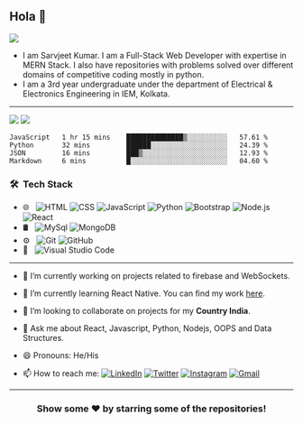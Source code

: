   

## Hola 👋 
<p align="left"> <img src="https://komarev.com/ghpvc/?username=SarvjeetGit&label=MyProfileViews&color=blue&style=plastic%22%20alt=%22SarvjeetGit" /> </p>

* I am Sarvjeet Kumar. I am a Full-Stack Web Developer with expertise in MERN Stack.  I also have repositories with problems solved over different domains of competitive coding mostly in python.
* I am a 3rd year undergraduate under the department of Electrical & Electronics Engineering in IEM, Kolkata.

***
 
 <img src="https://github-readme-stats.vercel.app/api?username=SarvjeetGit&&show_icons=true&title_color=ffffff&icon_color=bb2acf&text_color=daf7dc&bg_color=151515">
 <img src="https://github-readme-stats.vercel.app/api/top-langs/?username=SarvjeetGit&layout=compact&theme=dark">

<!--START_SECTION:waka-->
```text
JavaScript   1 hr 15 mins    ██████████████▒░░░░░░░░░░   57.61 % 
Python       32 mins         ██████░░░░░░░░░░░░░░░░░░░   24.39 % 
JSON         16 mins         ███▒░░░░░░░░░░░░░░░░░░░░░   12.93 % 
Markdown     6 mins          █░░░░░░░░░░░░░░░░░░░░░░░░   04.60 % 
```
<!--END_SECTION:waka-->

<h3> 🛠 &nbsp;Tech Stack</h3>

- 🌐 &nbsp;
  ![HTML](https://img.shields.io/badge/-HTML-333333?style=flat&logo=HTML5)
  ![CSS](https://img.shields.io/badge/-CSS-333333?style=flat&logo=CSS3&logoColor=1572B6)
  ![JavaScript](https://img.shields.io/badge/-JavaScript-333333?style=flat&logo=javascript)
  ![Python](https://img.shields.io/badge/-Python-333333?style=flat&logo=python)
  ![Bootstrap](https://img.shields.io/badge/-Bootstrap-333333?style=flat&logo=bootstrap&logoColor=563D7C)
  ![Node.js](https://img.shields.io/badge/-Node.js-333333?style=flat&logo=node.js)
  ![React](https://img.shields.io/badge/-React-333333?style=flat&logo=react)
- 🛢 &nbsp;
  ![MySql](https://img.shields.io/badge/-mysql-333333?style=flat&logo=mysql)
  ![MongoDB](https://img.shields.io/badge/-mongodb-333333?style=flat&logo=mongodb)
- ⚙️ &nbsp;
  ![Git](https://img.shields.io/badge/-Git-333333?style=flat&logo=git)
  ![GitHub](https://img.shields.io/badge/-GitHub-333333?style=flat&logo=github)
- 🔧 &nbsp;
  ![Visual Studio Code](https://img.shields.io/badge/-Visual%20Studio%20Code-333333?style=flat&logo=visual-studio-code&logoColor=007ACC)

***

-  🔭 I’m currently working on projects related to firebase and WebSockets.

-  🌱 I’m currently learning React Native. You can find my work [here](https://github.com/SarvjeetGit?tab=repositories).

-  👯 I’m looking to collaborate on projects for my **Country India**.

-  💬 Ask me about React, Javascript, Python, Nodejs, OOPS and Data Structures.

-  😄 Pronouns: He/His

<!-- -  ⚡ Fun fact: While you close your eyes, this fact is decrypted. 😂 -->

-  📫 How to reach me:
[![LinkedIn](https://img.shields.io/badge/-Sarvjeet_Kumar-2867B2?style=flat&logo=Linkedin&logoColor=white)](https://www.linkedin.com/in/sarvjeet-kumar-65470a184/)
[![Twitter](https://img.shields.io/badge/-__call__me__jeet-1da1f2?style=flat&logo=Twitter&logoColor=white)](https://twitter.com/_call_me_jeet)
[![Instagram](https://img.shields.io/badge/-__sarvjeet.kumar__-833ab4?style=flat&logo=Instagram&logoColor=white)](https://www.instagram.com/_sarvjeet.kumar_/)
[![Gmail](https://img.shields.io/badge/-Sarvjeet_Kumar-DB4437?style=flat&logo=Gmail&logoColor=white)](mailto:sarvjeetrocks@gmail.com)

***

<div align="center">

### Show some ❤️ by starring some of the repositories!

</div>
